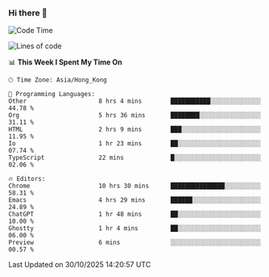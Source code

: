 ### Hi there 👋

<!--
**nicehiro/nicehiro** is a ✨ _special_ ✨ repository because its `README.md` (this file) appears on your GitHub profile.

Here are some ideas to get you started:

- 🔭 I’m currently working on ...
- 🌱 I’m currently learning ...
- 👯 I’m looking to collaborate on ...
- 🤔 I’m looking for help with ...
- 💬 Ask me about ...
- 📫 How to reach me: ...
- 😄 Pronouns: ...
- ⚡ Fun fact: ...
-->

<!--START_SECTION:waka-->
![Code Time](http://img.shields.io/badge/Code%20Time-1%2C186%20hrs%2049%20mins-blue)

![Lines of code](https://img.shields.io/badge/From%20Hello%20World%20I%27ve%20Written-1.9%20million%20lines%20of%20code-blue)

📊 **This Week I Spent My Time On** 

```text
🕑︎ Time Zone: Asia/Hong_Kong

💬 Programming Languages: 
Other                    8 hrs 4 mins        ███████████░░░░░░░░░░░░░░   44.78 % 
Org                      5 hrs 36 mins       ████████░░░░░░░░░░░░░░░░░   31.11 % 
HTML                     2 hrs 9 mins        ███░░░░░░░░░░░░░░░░░░░░░░   11.95 % 
Io                       1 hr 23 mins        ██░░░░░░░░░░░░░░░░░░░░░░░   07.74 % 
TypeScript               22 mins             █░░░░░░░░░░░░░░░░░░░░░░░░   02.06 % 

🔥 Editors: 
Chrome                   10 hrs 30 mins      ███████████████░░░░░░░░░░   58.31 % 
Emacs                    4 hrs 29 mins       ██████░░░░░░░░░░░░░░░░░░░   24.89 % 
ChatGPT                  1 hr 48 mins        ██░░░░░░░░░░░░░░░░░░░░░░░   10.00 % 
Ghostty                  1 hr 4 mins         ██░░░░░░░░░░░░░░░░░░░░░░░   06.00 % 
Preview                  6 mins              ░░░░░░░░░░░░░░░░░░░░░░░░░   00.57 % 
```


 Last Updated on 30/10/2025 14:20:57 UTC
<!--END_SECTION:waka-->
